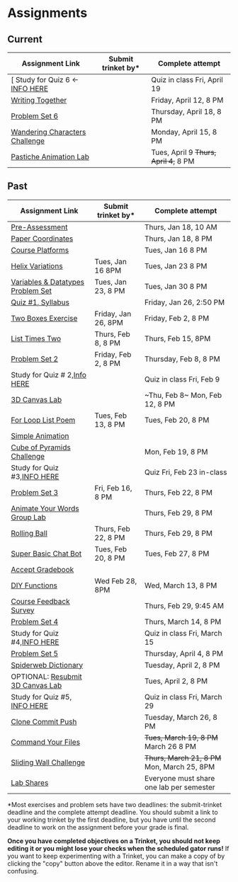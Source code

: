# Assignments

## Current

| Assignment Link                                                                                                                       | Submit trinket by\* | Complete attempt                              |
| ------------------------------------------------------------------------------------------------------------------------------------- | ------------------- | --------------------------------------------- |
[ Study for Quiz 6 <- [INFO HERE](https://github.com/allegheny-college-cmpsc-100-spring-2024/slides/blob/main/reminders/quiz-6.md) | | Quiz in class Fri, April 19 |
| [Writing Together](https://classroom.github.com/a/cYMBPtu8) | | Friday, April 12, 8 PM | 
|[Problem Set 6](https://classroom.github.com/a/6zlnpSeQ) ||Thursday, April 18, 8 PM|
|[Wandering Characters Challenge](https://classroom.github.com/a/9f9obWgU) ||Monday, April 15, 8 PM|
| [Pastiche Animation Lab](https://classroom.github.com/a/YB_onkBP)                                                                        |                     | Tues, April 9 ~~Thurs, April 4,~~ 8 PM                      |


## Past

| Assignment Link                                                                                                                        | Submit trinket by\* | Complete attempt                |
| -------------------------------------------------------------------------------------------------------------------------------------- | ------------------- | ------------------------------- |
| [Pre-Assessment](https://docs.google.com/forms/d/e/1FAIpQLSfI8_lGf7UB6HnVHs0JR19XtWAWmneT_HUIM1-ACb_C7mWakw/viewform?usp=sf_link)         |                     | Thurs, Jan 18, 10 AM            |
| [Paper Coordinates](https://classroom.github.com/a/tOox8MQP)                                                                              |                     | Thurs, Jan 18, 8 PM             |
| [Course Platforms](https://classroom.github.com/a/I_aPYXfe)                                                                               |                     | Tues, Jan 16 8 PM               |
| [Helix Variations](https://classroom.github.com/a/iYUubKEG)                                                                               | Tues, Jan 16 8PM    | Tues, Jan 23 8 PM               |
| [Variables &amp; Datatypes Problem Set](https://classroom.github.com/a/UNxAOcxS)                                                          | Tues, Jan 23, 8 PM  | Tues, Jan 30 8 PM               |
| [Quiz #1, Syllabus](https://docs.google.com/forms/d/e/1FAIpQLScanSjvjOR6N-Rf6yZ-pl0gq8Pm-xRVHQ2uahtVkvkKdG-eIg/viewform?usp=sf_link)      |                     | Friday, Jan 26, 2:50 PM         |
| [Two Boxes Exercise](https://classroom.github.com/a/87Sq-wos)                                                                             | Friday, Jan 26, 8PM | Friday, Feb 2, 8 PM             |
| [List Times Two](https://classroom.github.com/a/taX8ZU6t)                                                                                 | Thurs, Feb 8, 8 PM  | Thurs, Feb 15, 8PM              |
| [Problem Set 2](https://classroom.github.com/a/bvROnoOH)                                                                                  | Friday, Feb 2, 8 PM | Thursday, Feb 8, 8 PM           |
| Study for Quiz # 2,[Info HERE](https://github.com/allegheny-college-cmpsc-100-spring-2024/slides/blob/main/reminders/feb-9-quiz.md)       |                     | Quiz in class Fri, Feb 9        |
| [3D Canvas Lab](https://classroom.github.com/a/45BEsoro)                                                                                  |                     | ~Thu, Feb 8~ Mon, Feb 12, 8 PM |
| [For Loop List Poem](https://classroom.github.com/a/48MUfU-F)                                                                             | Tues, Feb 13, 8 PM  | Tues, Feb 20, 8 PM              |
| [Simple Animation](https://classroom.github.com/a/EU6LyQlp)                                                                               |                     |                                 |
| [Cube of Pyramids Challenge](https://classroom.github.com/a/zrz_IC5W)                                                                     |                     | Mon, Feb 19, 8 PM               |
| Study for Quiz #3,[INFO HERE](https://github.com/allegheny-college-cmpsc-100-spring-2024/slides/blob/main/reminders/quiz-3.md)            |                     | Quiz Fri, Feb 23 in-class       |
| [Problem Set 3](https://classroom.github.com/a/YirqgstC)                                                                                  | Fri, Feb 16, 8 PM   | Thurs, Feb 22, 8 PM             |
| [Animate Your Words Group Lab](https://classroom.github.com/a/HdHWCaJJ)                                                                   |                     | Thurs, Feb 29, 8 PM             |
| [Rolling Ball](https://classroom.github.com/a/AyfrQbje)                                                                                   | Thurs, Feb 22, 8 PM | Thurs, Feb 29, 8 PM             |
| [Super Basic Chat Bot](https://classroom.github.com/a/zFgt-VMj)                                                                           | Tues, Feb 20, 8 PM  | Tues, Feb 27, 8 PM              |
| [Accept Gradebook](https://classroom.github.com/a/7dLK4j3-)                                                                               |                     |                                 |
| [DIY Functions](https://classroom.github.com/a/iCIuKx1Y)                                                                                  | Wed Feb 28, 8PM     | Wed, March 13, 8 PM             |
| [Course Feedback Survey](https://docs.google.com/forms/d/e/1FAIpQLSciC4qjeHVpMU3mrBb7DDafB6i_96lPj37Ye9oei5rKWzbsnA/viewform?usp=sf_link) |                     | Thurs, Feb 29, 9:45 AM          |
| [Problem Set 4](https://classroom.github.com/a/o3j_EDOb)                                                                                  |                     | Thurs, March 14, 8 PM           |
| Study for Quiz #4,[INFO HERE](https://github.com/allegheny-college-cmpsc-100-spring-2024/slides/blob/main/reminders/quiz-4.md)            |                     | Quiz in class Fri, March 15     |
|[Problem Set 5](https://classroom.github.com/a/s1UujlD8) ||Thursday, April 4, 8 PM|
|[Spiderweb Dictionary](https://classroom.github.com/a/SJaSvL8A) ||Tuesday, April 2, 8 PM|
| OPTIONAL: [Resubmit 3D Canvas Lab](https://github.com/allegheny-college-cmpsc-100-spring-2024/slides/blob/main/reminders/lab-resubmit.md) |                     | Tues, April 2, 8 PM                           |
| Study for Quiz #5, [INFO HERE](https://github.com/allegheny-college-cmpsc-100-spring-2024/slides/blob/main/reminders/quiz-5.md)           |                     | Quiz in class Fri, March 29                   |
| [Clone Commit Push](https://classroom.github.com/a/inFop3Mr)                                                                             |                     | Tuesday, March 26, 8 PM                       |
| [Command Your Files](https://classroom.github.com/a/Oua4f7-l)                                                                            |                     | ~~Tues, March 19, 8 PM~~  March 26  8 PM     |
| [Sliding Wall Challenge](https://classroom.github.com/a/wqnNGfU5)                                                                        |                     | ~~Thurs, March 21, 8 PM~~ Mon, March 25, 8PM |
| [Lab Shares](https://github.com/allegheny-college-cmpsc-100-spring-2024/slides/blob/main/reminders/labShares.md)                         |                     | Everyone must share one lab per semester      |

\*Most exercises and problem sets have two deadlines: the submit-trinket deadline and the complete attempt deadline. You should submit a link to your working trinket by the first deadline, but you have until the second deadline to work on the assignment before your grade is final.

**Once you have completed objectives on a Trinket, you should not keep editing it or you might lose your checks when the scheduled gator runs!** If you want to keep experimenting with a Trinket, you can make a copy of by clicking the "copy" button above the editor. Rename it in a way that isn't confusing.
